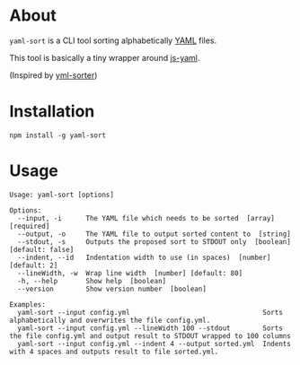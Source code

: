 # About

`yaml-sort` is a CLI tool sorting alphabetically [YAML](https://yaml.org/) files.

This tool is basically a tiny wrapper around [js-yaml](https://github.com/nodeca/js-yaml).

(Inspired by [yml-sorter](https://github.com/42BV/yml-sorter))

# Installation

`npm install -g yaml-sort`

# Usage

```
Usage: yaml-sort [options]

Options:
  --input, -i      The YAML file which needs to be sorted  [array] [required]
  --output, -o     The YAML file to output sorted content to  [string]
  --stdout, -s     Outputs the proposed sort to STDOUT only  [boolean] [default: false]
  --indent, --id   Indentation width to use (in spaces)  [number] [default: 2]
  --lineWidth, -w  Wrap line width  [number] [default: 80]
  -h, --help       Show help  [boolean]
  --version        Show version number  [boolean]

Examples:
  yaml-sort --input config.yml                                 Sorts alphabetically and overwrites the file config.yml.
  yaml-sort --input config.yml --lineWidth 100 --stdout        Sorts the file config.yml and output result to STDOUT wrapped to 100 columns
  yaml-sort --input config.yml --indent 4 --output sorted.yml  Indents with 4 spaces and outputs result to file sorted.yml.
```